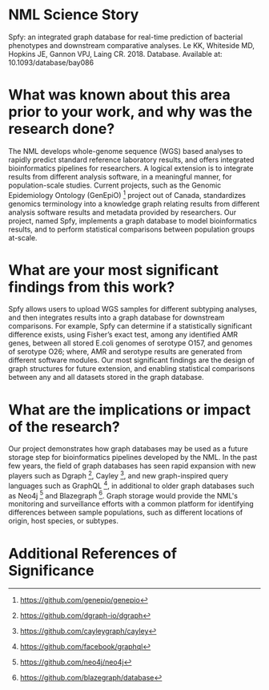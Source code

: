 # NML Science Story
Spfy: an integrated graph database for real-time prediction of bacterial phenotypes and downstream comparative analyses. Le KK, Whiteside MD, Hopkins JE, Gannon VPJ, Laing CR. 2018. Database. 
Available at: 10.1093/database/bay086

# What was known about this area prior to your work, and why was the research done?
The NML develops whole-genome sequence (WGS) based analyses to rapidly predict standard reference laboratory results, and offers integrated bioinformatics pipelines for researchers.
A logical extension is to integrate results from different analysis software, in a meaningful manner, for population-scale studies.
Current projects, such as the Genomic Epidemiology Ontology (GenEpiO) [^1] project out of Canada, standardizes genomics terminology into a knowledge graph relating results from different analysis software results and metadata provided by researchers.
Our project, named Spfy, implements a graph database to model bioinformatics results, and to perform statistical comparisons between population groups at-scale.

# What are your most significant findings from this work?
Spfy allows users to upload WGS samples for different subtyping analyses, and then integrates results into a graph database for downstream comparisons.
For example, Spfy can determine if a statistically significant difference exists, using Fisher’s exact test, among any identified AMR genes, between all stored E.coli genomes of serotype O157, and genomes of serotype O26; where, AMR and serotype results are generated from different software modules.
Our most significant findings are the design of graph structures for future extension, and enabling statistical comparisons between any and all datasets stored in the graph database.

# What are the implications or impact of the research?
Our project demonstrates how graph databases may be used as a future storage step for bioinformatics pipelines developed by the NML.
In the past few years, the field of graph databases has seen rapid expansion with new players such as Dgraph [^2], Cayley [^3], and new graph-inspired query languages such as GraphQL [^4], in additional to older graph databases such as Neo4j [^5] and Blazegraph [^6].
Graph storage would provide the NML's monitoring and surveillance efforts with a common platform for identifying differences between sample populations, such as different locations of origin, host species, or subtypes.

# Additional References of Significance
[^1]: https://github.com/genepio/genepio
[^2]: https://github.com/dgraph-io/dgraph
[^3]: https://github.com/cayleygraph/cayley
[^4]: https://github.com/facebook/graphql
[^5]: https://github.com/neo4j/neo4j
[^6]: https://github.com/blazegraph/database
